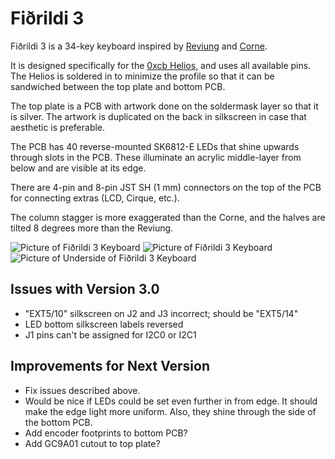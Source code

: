 # Fiðrildi 3

Fiðrildi 3 is a 34-key keyboard inspired by [Reviung](https://github.com/gtips/reviung) and [Corne](https://github.com/foostan/crkbd).

It is designed specifically for the [0xcb Helios](https://github.com/0xCB-dev/0xCB-Helios), and uses all available pins. The Helios is soldered in to minimize the profile so that it can be sandwiched between the top plate and bottom PCB.

The top plate is a PCB with artwork done on the soldermask layer so that it is silver. The artwork is duplicated on the back in silkscreen in case that aesthetic is preferable.

The PCB has 40 reverse-mounted SK6812-E LEDs that shine upwards through slots in the PCB. These illuminate an acrylic middle-layer from below and are visible at its edge.

There are 4-pin and 8-pin JST SH (1 mm) connectors on the top of the PCB for connecting extras (LCD, Cirque, etc.).

The column stagger is more exaggerated than the Corne, and the halves are tilted 8 degrees more than the Reviung.

![Picture of Fiðrildi 3 Keyboard](images/fidrildi3-comet-1.png)
![Picture of Fiðrildi 3 Keyboard](images/fidrildi3-comet-2.png)
![Picture of Underside of Fiðrildi 3 Keyboard](images/fidrildi3-comet-3.png)

## Issues with Version 3.0

  - "EXT5/10" silkscreen on J2 and J3 incorrect; should be "EXT5/14"
  - LED bottom silkscreen labels reversed
  - J1 pins can't be assigned for I2C0 or I2C1

## Improvements for Next Version

  - Fix issues described above.
  - Would be nice if LEDs could be set even further in from edge. It should make the edge light more uniform. Also, they shine through the side of the bottom PCB.
  - Add encoder footprints to bottom PCB?
  - Add GC9A01 cutout to top plate?
